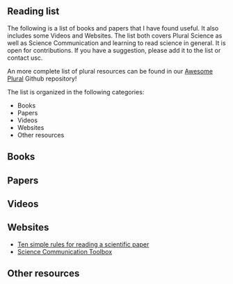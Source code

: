 Reading list
------------


The following is a list of books and papers that I have found useful. It also includes some Videos and Websites. The list both covers Plural Science as well as Science Communication and learning to read science in general. It is open for contributions. If you have a suggestion, please add it to the list or contact usc.

An more complete list of plural resources can be found in our [Awesome Plural](https://github.com/plural-activism/awesome-plural) Github repository!

The list is organized in the following categories:
- Books
- Papers
- Videos
- Websites
- Other resources


## Books

## Papers

## Videos

## Websites

- [Ten simple rules for reading a scientific paper](https://pmc.ncbi.nlm.nih.gov/articles/PMC7392212/)
- [Science Communication Toolbox](https://www.sciencecommunicationtoolbox.org/)

## Other resources
